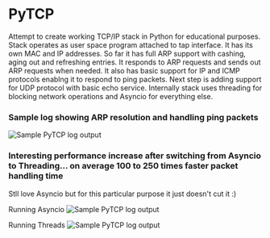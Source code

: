 # PyTCP

Attempt to create working TCP/IP stack in Python for educational purposes. Stack operates as user space program attached to tap interface. It has its own MAC and IP addresses. So far it has full ARP support with cashing, aging out and refreshing entries. It responds to ARP requests and sends out ARP requests when needed. It also has basic support for IP and ICMP protocols enablng it to respond to ping packets. Next step is adding support for UDP protocol with basic echo service. Internally stack uses threading for blocking network operations and Asyncio for everything else.

### Sample log showing ARP resolution and handling ping packets
![Sample PyTCP log output](https://github.com/ccie18643/PyTCP/blob/main/pictures/log_01.png)


### Interesting performance increase after switching from Asyncio to Threading... on average 100 to 250 times faster packet handling time

Stll love Asyncio but for this particular purpose it just doesn't cut it :)

Running Asyncio
![Sample PyTCP log output](https://github.com/ccie18643/PyTCP/blob/main/pictures/log_02.png)

Running Threads
![Sample PyTCP log output](https://github.com/ccie18643/PyTCP/blob/main/pictures/log_03.png)
